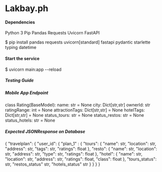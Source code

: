# Lakbay.ph

#### Dependencies
Python 3
Pip
Pandas
Requests
Uvicorn
FastAPI

$ pip install pandas requests uvicorn[standard] fastapi pydantic starlette typing datetime

#### Start the service
$ uvicorn main:app --reload

##### Testing Guide

##### Mobile App Endpoint
class Rating(BaseModel):
	name: str = None
	city: Dict[str,str]
	ownerId: str
	ratingRange: int = None
	attractionTags: Dict[str,str] = None
	hotelTags: Dict[str,str] = None
	status_tours: str = None
	status_restos: str = None
	status_hotels: str = None

##### Expected JSONResponse on Database
{
	"travelplan": {
		"user_id": {
			"plan_1" : {
				"tours": {
					"name": str,
					"location": str,
					"address": str,
					"tags": str,
					"ratings": float
				},
				"resto": {
					"name": str,
					"location": str,
					"address": str,
					"type": str,
					"ratings": float
				},
				"hotel": {
					"name": str,
					"location": str,
					"address": str,
					"ratings": float,
					"class": float
				},
				"tours_status": str,
				"restos_status" str,
				"hotels_status" str
			}
		}
	}
}
